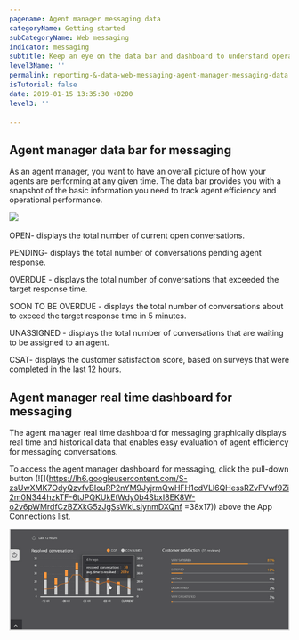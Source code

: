 ```yaml
---
pagename: Agent manager messaging data
categoryName: Getting started
subCategoryName: Web messaging
indicator: messaging
subtitle: Keep an eye on the data bar and dashboard to understand operational performance.
level3Name: ''
permalink: reporting-&-data-web-messaging-agent-manager-messaging-data
isTutorial: false
date: 2019-01-15 13:35:30 +0200
level3: ''

---
```

## Agent manager data bar for messaging

As an agent manager, you want to have an overall picture of how your agents are performing at any given time. The data bar provides you with a snapshot of the basic information you need to track agent efficiency and operational performance.

![](agent-manager-messaging-date-1.png)

OPEN- displays the total number of current open conversations.

PENDING- displays the total number of conversations pending agent response.

OVERDUE - displays the total number of conversations that exceeded the target response time.

SOON TO BE OVERDUE - displays the total number of conversations about to exceed the target response time in 5 minutes.

UNASSIGNED - displays the total number of conversations that are waiting to be assigned to an agent.

CSAT- displays the customer satisfaction score, based on surveys that were completed in the last 12 hours.

## Agent manager real time dashboard for messaging

The agent manager real time dashboard for messaging graphically displays real time and historical data that enables easy evaluation of agent efficiency for messaging conversations.

To access the agent manager dashboard for messaging, click the pull-down button (![](https://lh6.googleusercontent.com/S-zsUwXMK7OdyQzvfvBIouRP2nYM9JyjrmQwHFH1cdVLl6QHessRZvFVwf9Zi2m0N344hzkTF-6tJPQKUkEtWdy0b4SbxI8EK8W-o2v6pWMrdfCzBZXkG5zJgSsWkLsIynmDXQnf =38x17)) above the App Connections list.

![](/img/Agent-manager-messaging-data-2.png)